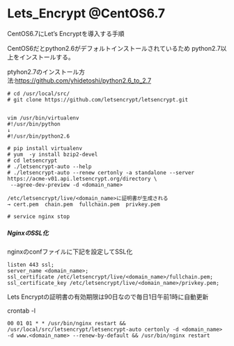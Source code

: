 # Lets_Encrypt @CentOS6.7
CentOS6.7にLet’s Encryptを導入する手順

CentOS6だとpython2.6がデフォルトインストールされているため
python2.7以上をインストールする。

ptyhon2.7のインストール方法:https://github.com/yhidetoshi/python2.6_to_2.7

```
# cd /usr/local/src/
# git clone https://github.com/letsencrypt/letsencrypt.git


vim /usr/bin/virtualenv
#!/usr/bin/python
↓
#!/usr/bin/python2.6

# pip install virtualenv
# yum  -y install bzip2-devel 
# cd letsencrypt
# ./letsencrypt-auto --help
# ./letsencrypt-auto --renew certonly -a standalone --server https://acme-v01.api.letsencrypt.org/directory \
 --agree-dev-preview -d <domain_name>
 
/etc/letsencrypt/live/<domain_name>に証明書が生成される
→ cert.pem  chain.pem  fullchain.pem  privkey.pem

# service nginx stop
```

##### NginxのSSL化
nginxのconfファイルに下記を設定してSSL化
```
listen 443 ssl;
server_name <domain_name>;
ssl_certificate /etc/letsencrypt/live/<domain_name>/fullchain.pem;
ssl_certificate_key /etc/letsencrypt/live/<domain_name>/privkey.pem;
```

Lets Encryptの証明書の有効期限は90日なので毎日1日午前1時に自動更新

crontab -l
```
00 01 01 * * /usr/bin/nginx restart && /usr/local/src/letsencrypt/letsencrypt-auto certonly -d <domain_name> -d www.<domain_name> --renew-by-default && /usr/bin/nginx restart
```

